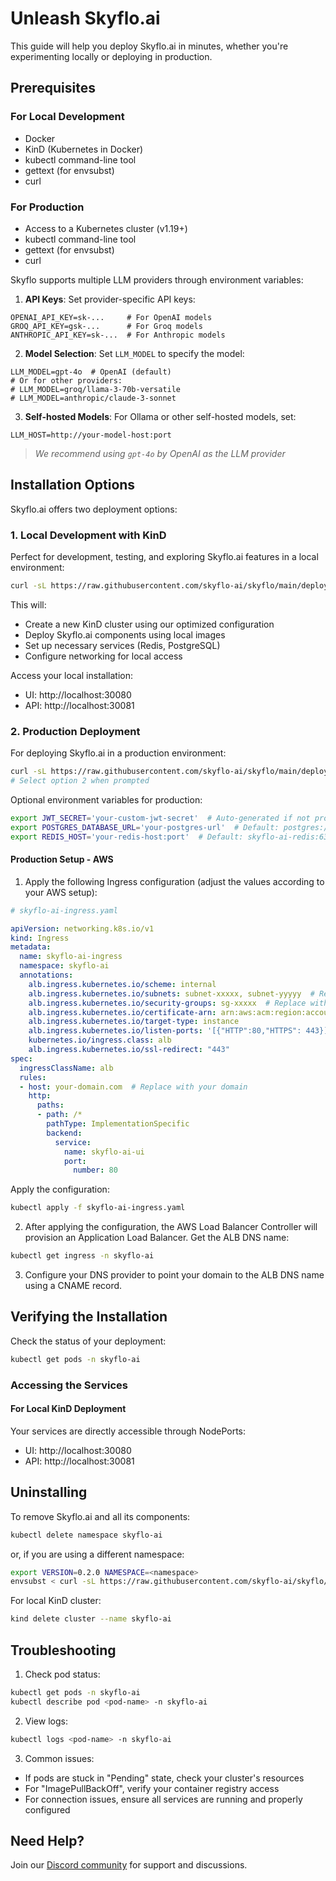 # Unleash Skyflo.ai

This guide will help you deploy Skyflo.ai in minutes, whether you're experimenting locally or deploying in production.

## Prerequisites

### For Local Development
- Docker
- KinD (Kubernetes in Docker)
- kubectl command-line tool
- gettext (for envsubst)
- curl

### For Production
- Access to a Kubernetes cluster (v1.19+)
- kubectl command-line tool
- gettext (for envsubst)
- curl

Skyflo supports multiple LLM providers through environment variables:

1. **API Keys**: Set provider-specific API keys:

```env
OPENAI_API_KEY=sk-...     # For OpenAI models
GROQ_API_KEY=gsk-...      # For Groq models
ANTHROPIC_API_KEY=sk-...  # For Anthropic models
```

2. **Model Selection**: Set `LLM_MODEL` to specify the model:

```env
LLM_MODEL=gpt-4o  # OpenAI (default)
# Or for other providers:
# LLM_MODEL=groq/llama-3-70b-versatile
# LLM_MODEL=anthropic/claude-3-sonnet
```

3. **Self-hosted Models**: For Ollama or other self-hosted models, set:

```env
LLM_HOST=http://your-model-host:port
```

> _We recommend using `gpt-4o` by OpenAI as the LLM provider_

## Installation Options

Skyflo.ai offers two deployment options:

### 1. Local Development with KinD

Perfect for development, testing, and exploring Skyflo.ai features in a local environment:

```bash
curl -sL https://raw.githubusercontent.com/skyflo-ai/skyflo/main/deployment/install.sh | bash
```

This will:
- Create a new KinD cluster using our optimized configuration
- Deploy Skyflo.ai components using local images
- Set up necessary services (Redis, PostgreSQL)
- Configure networking for local access

Access your local installation:
- UI: http://localhost:30080
- API: http://localhost:30081

### 2. Production Deployment

For deploying Skyflo.ai in a production environment:

```bash
curl -sL https://raw.githubusercontent.com/skyflo-ai/skyflo/main/deployment/install.sh -o install.sh && chmod +x install.sh && ./install.sh
# Select option 2 when prompted
```

Optional environment variables for production:
```bash
export JWT_SECRET='your-custom-jwt-secret'  # Auto-generated if not provided
export POSTGRES_DATABASE_URL='your-postgres-url'  # Default: postgres://skyflo:skyflo@skyflo-ai-postgres:5432/skyflo
export REDIS_HOST='your-redis-host:port'  # Default: skyflo-ai-redis:6379
```

#### Production Setup - AWS

1. Apply the following Ingress configuration (adjust the values according to your AWS setup):

```yaml
# skyflo-ai-ingress.yaml

apiVersion: networking.k8s.io/v1
kind: Ingress
metadata:
  name: skyflo-ai-ingress
  namespace: skyflo-ai
  annotations:
    alb.ingress.kubernetes.io/scheme: internal
    alb.ingress.kubernetes.io/subnets: subnet-xxxxx, subnet-yyyyy  # Replace with your subnet IDs
    alb.ingress.kubernetes.io/security-groups: sg-xxxxx  # Replace with your security group ID
    alb.ingress.kubernetes.io/certificate-arn: arn:aws:acm:region:account:certificate/xxxxx  # Replace with your SSL cert ARN
    alb.ingress.kubernetes.io/target-type: instance
    alb.ingress.kubernetes.io/listen-ports: '[{"HTTP":80,"HTTPS": 443}]'
    kubernetes.io/ingress.class: alb
    alb.ingress.kubernetes.io/ssl-redirect: "443"
spec:
  ingressClassName: alb
  rules:
  - host: your-domain.com  # Replace with your domain
    http:
      paths:
      - path: /*
        pathType: ImplementationSpecific
        backend:
          service:
            name: skyflo-ai-ui
            port:
              number: 80
```

Apply the configuration:
```bash
kubectl apply -f skyflo-ai-ingress.yaml
```

2. After applying the configuration, the AWS Load Balancer Controller will provision an Application Load Balancer. Get the ALB DNS name:
```bash
kubectl get ingress -n skyflo-ai
```

3. Configure your DNS provider to point your domain to the ALB DNS name using a CNAME record.

## Verifying the Installation

Check the status of your deployment:
```bash
kubectl get pods -n skyflo-ai
```

### Accessing the Services

#### For Local KinD Deployment
Your services are directly accessible through NodePorts:
- UI: http://localhost:30080
- API: http://localhost:30081

## Uninstalling

To remove Skyflo.ai and all its components:
```bash
kubectl delete namespace skyflo-ai
```

or, if you are using a different namespace:

```bash
export VERSION=0.2.0 NAMESPACE=<namespace>
envsubst < curl -sL https://raw.githubusercontent.com/skyflo-ai/skyflo/main/deployment/install.yaml | kubectl delete -f -
```

For local KinD cluster:
```bash
kind delete cluster --name skyflo-ai
```

## Troubleshooting

1. Check pod status:
```bash
kubectl get pods -n skyflo-ai
kubectl describe pod <pod-name> -n skyflo-ai
```

2. View logs:
```bash
kubectl logs <pod-name> -n skyflo-ai
```

3. Common issues:
- If pods are stuck in "Pending" state, check your cluster's resources
- For "ImagePullBackOff", verify your container registry access
- For connection issues, ensure all services are running and properly configured

## Need Help?

Join our [Discord community](https://discord.gg/kCFNavMund) for support and discussions.
